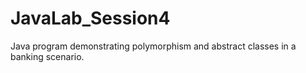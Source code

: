 # JavaLab_Session4
Java program demonstrating polymorphism and abstract classes in a banking scenario.
